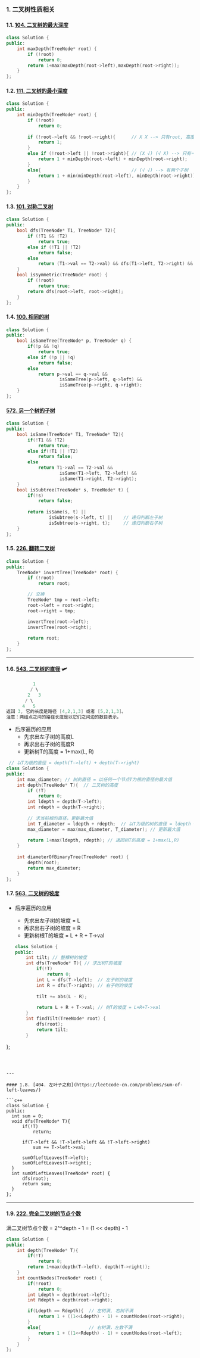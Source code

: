 ### 1. 二叉树性质相关

#### 1.1. [104. 二叉树的最大深度](https://leetcode-cn.com/problems/maximum-depth-of-binary-tree/)

```c++
class Solution {
public:
    int maxDepth(TreeNode* root) {
        if (!root)
            return 0;
        return 1+max(maxDepth(root->left),maxDepth(root->right));
    }
};
```

#### 1.2. [111. 二叉树的最小深度](https://leetcode-cn.com/problems/minimum-depth-of-binary-tree/)

```c++
class Solution {
public:
    int minDepth(TreeNode* root) {
        if (!root)
            return 0;
        
        if (!root->left && !root->right){      // X X --> 只有root, 高度是1
            return 1;
        }
        else if (!root->left || !root->right){ // (X √) (√ X) --> 只有一个子树
            return 1 + minDepth(root->left) + minDepth(root->right);
        }
        else{                                  // (√ √) --> 有两个子树
            return 1 + min(minDepth(root->left), minDepth(root->right));
        }
    }
};
```

#### 1.3. [101. 对称二叉树](https://leetcode-cn.com/problems/symmetric-tree/)

```c++
class Solution {
public:
    bool dfs(TreeNode* T1, TreeNode* T2){
        if (!T1 && !T2)
            return true;
        else if (!T1 || !T2)
            return false;
        else
            return (T1->val == T2->val) && dfs(T1->left, T2->right) && dfs(T1->right, T2->left);
    }
    bool isSymmetric(TreeNode* root) {
        if (!root)
            return true;
        return dfs(root->left, root->right);
    }
};
```

#### 1.4. [100. 相同的树](https://leetcode-cn.com/problems/same-tree/)

```c++
class Solution {
public:
    bool isSameTree(TreeNode* p, TreeNode* q) {
        if(!p && !q)
            return true;
        else if (!p || !q)
            return false;
        else 
            return p->val == q->val && 
            		isSameTree(p->left, q->left) && 
            		isSameTree(p->right, q->right);
    }
};
```

#### [572. 另一个树的子树](https://leetcode-cn.com/problems/subtree-of-another-tree/)

```c++
class Solution {
public:
    bool isSame(TreeNode* T1, TreeNode* T2){
        if(!T1 && !T2)
            return true;
        else if(!T1 || !T2)
            return false;
        else
            return T1->val == T2->val && 
                    isSame(T1->left, T2->left) &&
                    isSame(T1->right, T2->right);
    }
    bool isSubtree(TreeNode* s, TreeNode* t) {
        if(!s)
            return false;
		
        return isSame(s, t) || 
            	isSubtree(s->left, t) ||    // 递归判断左子树
            	isSubtree(s->right, t);     // 递归判断右子树
    }
};
```



#### 1.5. [226. 翻转二叉树](https://leetcode-cn.com/problems/invert-binary-tree/)  

```c++
class Solution {
public:
    TreeNode* invertTree(TreeNode* root) {
        if (!root)
            return root;

        // 交换
        TreeNode* tmp = root->left;
        root->left = root->right;
        root->right = tmp;

        invertTree(root->left);
        invertTree(root->right);
        
        return root;
    }
};
```

---



#### 1.6. [543. 二叉树的直径](https://leetcode-cn.com/problems/diameter-of-binary-tree/) :small_airplane:

```c++
          1
         / \
        2   3
       / \     
      4   5    
返回 3, 它的长度是路径 [4,2,1,3] 或者 [5,2,1,3]。
注意：两结点之间的路径长度是以它们之间边的数目表示。
```

- 后序遍历的应用
  - 先求出左子树的高度L
  - 再求出右子树的高度R
  - 更新树T的高度 = 1+max(L, R)

```c++
 // 以T为根的直径 = depth(T->left) + depth(T->right)
class Solution {
public:
    int max_diameter; // 树的直径 = 以任何一个节点T为根的直径的最大值
    int depth(TreeNode* T){  // 二叉树的高度
        if (!T)
            return 0;
        int ldepth = depth(T->left);
        int rdepth = depth(T->right);
        
        // 求当前根的直径，更新最大值
        int T_diameter = ldepth + rdepth;  // 以T为根的树的直径 = ldepth + rdepth
        max_diameter = max(max_diameter, T_diameter); // 更新最大值
        
        return 1+max(ldepth, rdepth); // 返回树T的高度 = 1+max(L,R)
    }
    
    int diameterOfBinaryTree(TreeNode* root) {
        depth(root);
        return max_diameter;        
    }
};
```



#### 1.7. [563. 二叉树的坡度](https://leetcode-cn.com/problems/binary-tree-tilt/)

- 后序遍历的应用

  - 先求出左子树的坡度 = L
  - 再求出右子树的坡度 = R
  - 更新树根T的坡度 = L + R + T->val

  ```c++
  class Solution {
  public:
      int tilt; // 整棵树的坡度
      int dfs(TreeNode* T){ // 求出树T的坡度
          if(!T)
              return 0;
          int L = dfs(T->left);  // 左子树的坡度
          int R = dfs(T->right); // 右子树的坡度
          
          tilt += abs(L - R);
          
          return L + R + T->val; // 树T的坡度 = L+R+T->val
      }
      int findTilt(TreeNode* root) {
          dfs(root);
          return tilt;
      }
};
  ```
  
  

---

#### 1.8. [404. 左叶子之和](https://leetcode-cn.com/problems/sum-of-left-leaves/)

```c++
class Solution {
public:
    int sum = 0;
    void dfs(TreeNode* T){
        if(!T)
            return;
        
        if(T->left && !T->left->left && !T->left->right)
            sum += T->left->val;
            
        sumOfLeftLeaves(T->left);
        sumOfLeftLeaves(T->right);
    }
    int sumOfLeftLeaves(TreeNode* root) {
        dfs(root);
        return sum;
    }
};
```



----

#### 1.9. [222. 完全二叉树的节点个数](https://leetcode-cn.com/problems/count-complete-tree-nodes/)

满二叉树节点个数 = 2^^depth - 1 = (1 << depth) - 1

```c++
class Solution {
public:
    int depth(TreeNode* T){
        if(!T)
            return 0;
        return 1+max(depth(T->left), depth(T->right));
    }
    int countNodes(TreeNode* root) {
        if(!root)
            return 0;
        int Ldepth = depth(root->left);
        int Rdepth = depth(root->right);

        if(Ldepth == Rdepth){  // 左树满, 右树不满
            return 1 + ((1<<Ldepth) - 1) + countNodes(root->right);
        }
        else{                  // 右树满，左数不满
            return 1 + ((1<<Rdepth) - 1) + countNodes(root->left);
        }
    }
};
```

